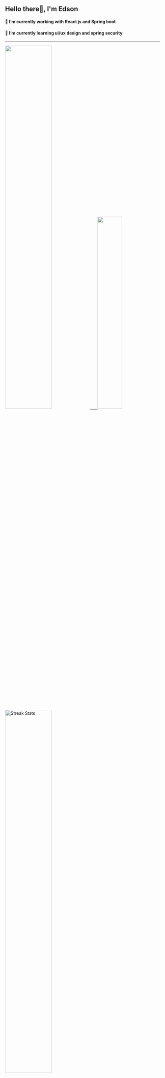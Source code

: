 
## Hello there👋, I'm Edson 

#### 🔭 I’m currently working with React js and Spring boot 
#### 🌱 I’m currently learning ui/ux design and spring security
---
    
  

 <p align="left">
  <a href="https://github.com/EdsonNhancale">
  <img width=55% src="https://github-readme-stats.vercel.app/api?username=EdsonNhancale&show_icons=true&theme=dracula&include_all_commits=true&count_private=true"/>&nbsp;&nbsp;&nbsp;&nbsp;&nbsp;
  <img  width=40% src="https://github-readme-stats.vercel.app/api/top-langs/?username=EdsonNhancale&layout=compact&langs_count=7&theme=dracula"/>
</p>

  <p align="left">
    <a href="https://github.com/EdsonNhancale"><img width=55% alt="Streak Stats" src="https://github-readme-streak-stats.herokuapp.com/?user=EdsonNhancale&theme=dracula"/></a>
   </p>

 
 <!--START_SECTION:waka-->

```txt
From: 16 November 2022 - To: 19 May 2025

Total Time: 1,416 hrs 4 mins

TypeScript        682 hrs 44 mins ████████████░░░░░░░░░░░░░   48.21 %
JavaScript        477 hrs 8 mins  ████████▒░░░░░░░░░░░░░░░░   33.69 %
JSON              113 hrs 55 mins ██░░░░░░░░░░░░░░░░░░░░░░░   08.04 %
Python            32 hrs 20 mins  ▓░░░░░░░░░░░░░░░░░░░░░░░░   02.28 %
Other             21 hrs 29 mins  ▒░░░░░░░░░░░░░░░░░░░░░░░░   01.52 %
```

<!--END_SECTION:waka-->

<div> 
  <a href="www.linkedin.com/in/edson-nhancale-7849781a6" target="_blank"><img src="https://img.shields.io/badge/-LinkedIn-%230077B5?style=for-the-badge&logo=linkedin&logoColor=white" target="_blank"></a> 

</div>

